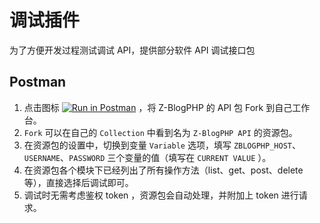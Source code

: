 # 调试插件

为了方便开发过程测试调试 API，提供部分软件 API 调试接口包

## Postman

1. 点击图标 [![Run in Postman](https://run.pstmn.io/button.svg)](https://app.getpostman.com/run-collection/30716-b0da8114-734e-76eb-6112-5e2f92a6245e?action=collection%2Ffork&collection-url=entityId%3D30716-b0da8114-734e-76eb-6112-5e2f92a6245e%26entityType%3Dcollection%26workspaceId%3Dccc3a0a1-4d67-4292-818f-13eae69d02b6)
   ，将 Z-BlogPHP 的 API 包 Fork 到自己工作台。
2. `Fork` 可以在自己的 `Collection` 中看到名为 `Z-BlogPHP API` 的资源包。
3. 在资源包的设置中，切换到变量 `Variable` 选项，填写 `ZBLOGPHP_HOST`、`USERNAME`、`PASSWORD` 三个变量的值（填写在 `CURRENT VALUE` ）。
4. 在资源包各个模块下已经列出了所有操作方法（list、get、post、delete 等），直接选择后调试即可。
5. 调试时无需考虑鉴权 token ，资源包会自动处理，并附加上 token 进行请求。
